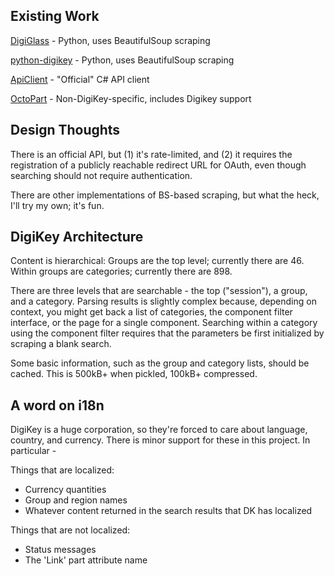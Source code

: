 Existing Work
-------------

[DigiGlass](https://github.com/mplewis/digiglass) - Python, uses BeautifulSoup scraping

[python-digikey](https://github.com/forrestv/python-digikey) - Python, uses BeautifulSoup scraping

[ApiClient](https://github.com/digikey/ApiClient) - "Official" C# API client

[OctoPart](https://octopart.com/api/home) - Non-DigiKey-specific, includes Digikey support

Design Thoughts
---------------

There is an official API, but (1) it's rate-limited, and (2) it requires the registration of a
publicly reachable redirect URL for OAuth, even though searching should not require authentication.

There are other implementations of BS-based scraping, but what the heck, I'll try my own; it's fun.

DigiKey Architecture
--------------------

Content is hierarchical: Groups are the top level; currently there are 46. Within groups are 
categories; currently there are 898.

There are three levels that are searchable - the top ("session"), a group, and a category. Parsing
results is slightly complex because, depending on context, you might get back a list of categories,
the component filter interface, or the page for a single component. Searching within a category
using the component filter requires that the parameters be first initialized by scraping a blank
search.

Some basic information, such as the group and category lists, should be cached. This is 500kB+
when pickled, 100kB+ compressed.

A word on i18n
--------------

DigiKey is a huge corporation, so they're forced to care about language, country, and currency. 
There is minor support for these in this project. In particular -

Things that are localized:
- Currency quantities
- Group and region names
- Whatever content returned in the search results that DK has localized

Things that are not localized:
- Status messages
- The 'Link' part attribute name